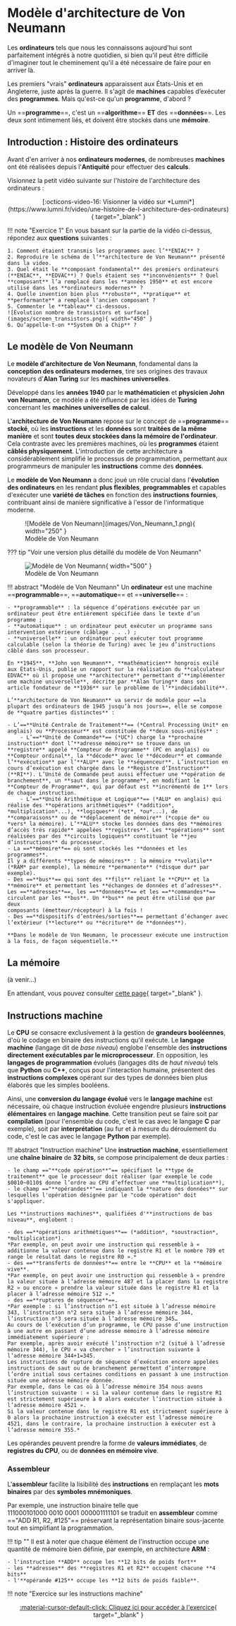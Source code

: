# Modèle d'architecture de Von Neumann

Les **ordinateurs** tels que nous les connaissons aujourd'hui sont parfaitement intégrés à notre quotidien, si bien qu'il peut être difficile d'imaginer tout le cheminement qu'il a été nécessaire de faire pour en arriver là.

Les premiers "vrais" **ordinateurs** apparaissent aux États-Unis et en Angleterre, juste après la guerre. Il s'agit de **machines** capables d’exécuter des **programmes**. Mais qu'est-ce qu'un **programme**, d'abord ?

Un ==**programme**==, c'est un ==**algorithme**== **ET** des ==**données**==. Les deux sont intimement liés, et doivent être stockés dans une **mémoire**.

## Introduction : Histoire des ordinateurs

Avant d'en arriver à nos **ordinateurs modernes**, de nombreuses **machines** ont été réalisées depuis l'**Antiquité** pour effectuer des **calculs**.

Visionnez la petit vidéo suivante sur l'histoire de l'architecture des ordinateurs :

<center>
[:octicons-video-16: Visionner la vidéo sur *Lumni*](https://www.lumni.fr/video/une-histoire-de-l-architecture-des-ordinateurs){ target="_blank" }
</center>

!!! note "Exercice 1"
    En vous basant sur la partie de la vidéo ci-dessus, répondez aux **questions** suivantes :

    1. Comment étaient transmis les programmes avec l’**ENIAC** ?
    2. Reproduire le schéma de l’**architecture de Von Neumann** présenté dans la video.
    3. Quel était le **composant fondamental** des premiers ordinateurs (**ENIAC**, **EDVAC**) ? Quels étaient ses **inconvénients** ? Quel **composant** l’a remplacé dans les **années 1950** et est encore utilisé dans les **ordinateurs modernes** ?
    4. Quelle invention bien plus **robuste**, **pratique** et **performante** a remplacé l'ancien composant ?
    5. Commenter le **tableau** ci-dessous.  
    ![Évolution nombre de transistors et surface](images/screen_transistors.png){ width="450" }
    6. Qu’appelle-t-on **System On a Chip** ?

## Le modèle de Von Neumann

Le **modèle d'architecture de Von Neumann**, fondamental dans la **conception des ordinateurs modernes**, tire ses origines des travaux novateurs d'**Alan Turing** sur les **machines universelles**.

Développé dans les **années 1940** par le **mathématicien** et **physicien John von Neumann**, ce modèle a été influencé par les idées de **Turing** concernant les **machines universelles de calcul**.

L'**architecture de Von Neumann** repose sur le concept de ==**programme**== **stocké**, où les **instructions** et les **données** sont **traitées de la même manière** et sont **toutes deux stockées dans la mémoire de l'ordinateur**. Cela contraste avec les premières machines, où les **programmes** étaient **câblés physiquement**. L'introduction de cette architecture a considérablement simplifié le processus de programmation, permettant aux programmeurs de manipuler les **instructions** comme des **données**.

Le **modèle de Von Neumann** a donc joué un rôle crucial dans l'**évolution des ordinateurs** en les rendant **plus flexibles**, **programmables** et capables d'exécuter une **variété de tâches** en fonction des **instructions fournies**, contribuant ainsi de manière significative à l'essor de l'informatique moderne.

<figure markdown>
  ![Modèle de Von Neumann](images/Von_Neumann_1.png){ width="250" }
  <figcaption>Modèle de Von Neumann</figcaption>
</figure>

??? tip "Voir une version plus détaillé du modèle de Von Neumann"
    <figure markdown>
    ![Modèle de Von Neumann](images/Von_Neumann_2.png){ width="500" }
    <figcaption>Modèle de Von Neumann</figcaption>
    </figure>

!!! abstract "Modèle de Von Neumann"
    Un **ordinateur** est une machine ==**programmable**==, ==**automatique**== et ==**universelle**== :

    - **programmable** : la séquence d’opérations exécutée par un ordinateur peut être entièrement spécifiée dans le texte d’un programme ;
    - **automatique** : un ordinateur peut exécuter un programme sans intervention extérieure (câblage . . .) ;
    - **universelle** : un ordinateur peut exécuter tout programme calculable (selon la théorie de Turing) avec le jeu d’instructions câblé dans son processeur.

    En **1945**, **John von Neumann**, **mathématicien** hongrois exilé aux États-Unis, publie un rapport sur la réalisation du **calculateur EDVAC** où il propose une **architecture** permettant d’**implémenter une machine universelle**, décrite par **Alan Turing** dans son article fondateur de **1936** sur le problème de l’**indécidabilité**.

    L’**architecture de Von Neumann** va servir de modèle pour ==la plupart des ordinateurs de 1945 jusqu’à nos jours==, elle se compose de **quatre parties distinctes** :

    - L’==**Unité Centrale de Traitement**== (*Central Processing Unit* en anglais) ou **Processeur** est constituée de **deux sous-unités** :
        - L’==**Unité de Commande**== (*UC*) charge la **prochaine instruction** dont l’**adresse mémoire** se trouve dans un **registre** appelé **Compteur de Programme** (PC en anglais) ou **Compteur ordinal**, la **décode** avec le **décodeur** et commande l’**exécution** par l’**ALU** avec le **séquenceur**. L’instruction en cours d’exécution est chargée dans le **Registre d’Instruction** (**RI**). L’Unité de Commande peut aussi effectuer une **opération de branchement**, un **saut dans le programme**, en modifiant le **Compteur de Programme**, qui par défaut est **incrémenté de 1** lors de chaque instruction.
        - L’==**Unité Arithmétique et Logique**== (*ALU* en anglais) qui réalise des **opérations arithmétiques** (*addition*, *multiplication*...), **logiques** (*et*, *ou*...), de **comparaisons** ou de **déplacement de mémoire** (*copie de* ou *vers* la mémoire). L’**ALU** stocke les données dans des **mémoires d’accès très rapide** appelées **registres**. Les **opérations** sont réalisées par des **circuits logiques** constituant le **jeu d’instructions** du processeur.
    - La ==**mémoire**== où sont stockés les **données et les programmes**.  
    Il y a différents **types de mémoires** : la mémoire **volatile** (*RAM* par exemple), la mémoire **permanente** (*disque dur* par exemple).
    - Des ==**bus**== qui sont des **fils** reliant le **CPU** et la **mémoire** et permettant les **échanges de données et d’adresses**. Les ==**adresses**==, les ==**données**== et les ==**commandes**== circulent par les **bus**. Un **bus** ne peut être utilisé que par deux
    composants (émetteur/récepteur) à la fois !
    - Des ==**dispositifs d’entrées/sorties**== permettant d’échanger avec l’extérieur (**lecture** ou **écriture** de **données**).

    **Dans le modèle de Von Neumann, le processeur exécute une instruction à la fois, de façon séquentielle.**

## La mémoire

(à venir...)

En attendant, vous pouvez consulter [cette page](https://info.blaisepascal.fr/nsi-modele-darchitecture-de-von-neumann/#La_memoire){ target="_blank" }.

## Instructions machine

Le **CPU** se consacre exclusivement à la gestion de **grandeurs booléennes**, d'où le codage en binaire des instructions qu'il exécute. Le **langage machine** (langage dit de *base niveau*) englobe l'ensemble des **instructions directement exécutables par le microprocesseur**. En opposition, les **langages de programmation** évolués (langages dits de *haut niveau*) tels que **Python** ou **C++**, conçus pour l'interaction humaine, présentent des **instructions complexes** opérant sur des types de données bien plus élaborés que les simples booléens.

Ainsi, une **conversion du langage évolué** vers le **langage machine** est nécessaire, où chaque instruction évoluée engendre plusieurs **instructions élémentaires** en **langage machine**. Cette transition peut se faire soit par **compilation** (pour l'ensemble du code, c'est le cas avec le langage **C** par exemple), soit par **interprétation** (au fur et à mesure du déroulement du code, c'est le cas avec le langage **Python** par exemple).

!!! abstract "Instruction machine"
    Une **instruction machine**, essentiellement une **chaîne binaire** de **32 bits**, se compose principalement de deux parties : 

    - le champ =="**code opération**"== spécifiant le **type de traitement** que le processeur doit réaliser (par exemple le code $0010~0110$ donne l’ordre au CPU d’effectuer une **multiplication**),
    - le champ =="**opérandes**"== indiquant la **nature des données** sur lesquelles l'opération désignée par le "code opération" doit s'appliquer.

    Les **instructions machines**, qualifiées d'**instructions de bas niveau**, englobent :

    - des ==**opérations arithmétiques**== (*addition*, *soustraction*, *multiplication*).  
    *Par exemple, on peut avoir une instruction qui ressemble à « additionne la valeur contenue dans le registre R1 et le nombre 789 et range le résultat dans le registre R0 ».*
    - des ==**transferts de données**== entre le **CPU** et la **mémoire vive**.  
    *Par exemple, on peut avoir une instruction qui ressemble à « prendre la valeur située à l’adresse mémoire 487 et la placer dans la registre R2 » ou encore « prendre la valeur située dans le registre R1 et la placer à l’adresse mémoire 512 ».*
    - des ==**ruptures de séquence**==.  
    *Par exemple : si l’instruction n°1 est située à l’adresse mémoire 343, l’instruction n°2 sera située à l’adresse mémoire 344, l’instruction n°3 sera située à l’adresse mémoire 345…
    Au cours de l’exécution d’un programme, le CPU passe d’une instruction à une autre en passant d’une adresse mémoire à l’adresse mémoire immédiatement supérieure :  
    Par exemple, après avoir exécuté l’instruction n°2 (situé à l’adresse mémoire 344), le CPU « va chercher » l’instruction suivante à l’adresse mémoire 344+1=345.  
    Les instructions de rupture de séquence d’exécution encore appelées instructions de saut ou de branchement permettent d’interrompre l’ordre initial sous certaines conditions en passant à une instruction située une adresse mémoire donnée.  
    Par exemple, dans le cas où à l’adresse mémoire 354 nous avons l’instruction suivante : « si la valeur contenue dans le registre R1 est strictement supérieure à 0 alors exécuter l’instruction située à l’adresse mémoire 4521 ».  
    Si la valeur contenue dans le registre R1 est strictement supérieure à 0 alors la prochaine instruction à exécuter est l’adresse mémoire 4521, dans le contraire, la prochaine instruction à exécuter est à l’adresse mémoire 355.*

Les opérandes peuvent prendre la forme de **valeurs immédiates**, de **registres du CPU**, ou de **données en mémoire vive**.

### Assembleur

L'**assembleur** facilite la lisibilité des **instructions** en remplaçant les **mots binaires** par des **symboles mnémoniques**.

Par exemple, une instruction binaire telle que $111000101000~0010~0001~000001111101$ se traduit en **assembleur** comme =="ADD R1, R2, #125"== préservant la représentation binaire sous-jacente tout en simplifiant la programmation.

!!! tip ""
    Il est à noter que chaque élément de l'instruction occupe une quantité de mémoire bien définie, par exemple, en architecture **ARM** :
    
    - l'instruction **ADD** occupe les **12 bits de poids fort**
    - les **adresses** des **registres R1 et R2** occupent chacune **4 bits**
    - l'**opérande #125** occupe les **12 bits de poids faible**.

!!! note "Exercice sur les instructions machine"
    <center>
    [:material-cursor-default-click: Cliquez ici pour accéder à l'exercice](https://pixees.fr/informatiquelycee/n_site/nsi_prem_sim_cpu.html){ target="_blank" }
    </center>